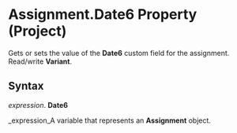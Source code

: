 
# Assignment.Date6 Property (Project)

Gets or sets the value of the  **Date6** custom field for the assignment. Read/write **Variant**.


## Syntax

 _expression_. **Date6**

 _expression_A variable that represents an  **Assignment** object.

